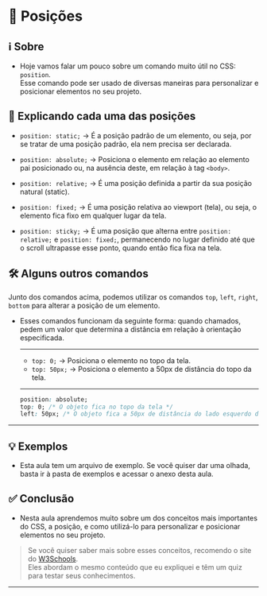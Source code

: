 # 📍 Posições

## ℹ️ Sobre

- Hoje vamos falar um pouco sobre um comando muito útil no CSS: `position`.<br>
Esse comando pode ser usado de diversas maneiras para personalizar e posicionar elementos no seu projeto.

## 📝 Explicando cada uma das posições

- `position: static;` &rarr; É a posição padrão de um elemento, ou seja, por se tratar de uma posição padrão, ela nem precisa ser declarada.

- `position: absolute;` &rarr; Posiciona o elemento em relação ao elemento pai posicionado ou, na ausência deste, em relação à tag `<body>`.

- `position: relative;` &rarr; É uma posição definida a partir da sua posição natural (static).

- `position: fixed;` &rarr; É uma posição relativa ao viewport (tela), ou seja, o elemento fica fixo em qualquer lugar da tela.

- `position: sticky;` &rarr; É uma posição que alterna entre `position: relative;` e `position: fixed;`, permanecendo no lugar definido até que o scroll ultrapasse esse ponto, quando então fica fixa na tela.

## 🛠️ Alguns outros comandos

Junto dos comandos acima, podemos utilizar os comandos `top`, `left`, `right`, `bottom` para alterar a posição de um elemento.

- Esses comandos funcionam da seguinte forma: quando chamados, pedem um valor que determina a distância em relação à orientação especificada.

    ---

    - `top: 0;` &rarr; Posiciona o elemento no topo da tela.
    - `top: 50px;` &rarr; Posiciona o elemento a 50px de distância do topo da tela.

    ---

    ```css
    position: absolute;
    top: 0; /* O objeto fica no topo da tela */
    left: 50px; /* O objeto fica a 50px de distância do lado esquerdo da tela */
    ```

---

## 💡 Exemplos

- Esta aula tem um arquivo de exemplo. Se você quiser dar uma olhada, basta ir à pasta de exemplos e acessar o anexo desta aula.

## ✅ Conclusão

- Nesta aula aprendemos muito sobre um dos conceitos mais importantes do CSS, a posição, e como utilizá-lo para personalizar e posicionar elementos no seu projeto.

> Se você quiser saber mais sobre esses conceitos, recomendo o site do [W3Schools](https://www.w3schools.com/css/css_positioning.asp).<br> Eles abordam o mesmo conteúdo que eu expliquei e têm um quiz para testar seus conhecimentos.

---